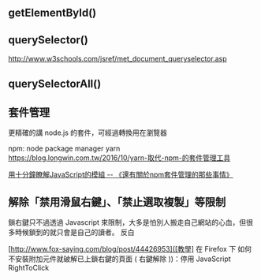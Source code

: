 ## getElementById()
## querySelector()
http://www.w3schools.com/jsref/met_document_queryselector.asp
## querySelectorAll()
## 套件管理
更精確的講 node.js 的套件，可經過轉換用在瀏覽器

npm: node package manager
yarn
https://blog.longwin.com.tw/2016/10/yarn-取代-npm-的套件管理工具

[用十分鐘瞭解JavaScript的模組 -- 《還有關於npm套件管理的那些事情》](https://www.youtube.com/watch?v=7QNi-XJq4bU)

## 解除「禁用滑鼠右鍵」、「禁止選取複製」等限制
鎖右鍵只不過透過 Javascript 來限制，大多是怕別人搬走自己網站的心血，但很多時候鎖到的就只會是自己的讀者。
反白

[http://www.fox-saying.com/blog/post/44426953]([教學] 在 Firefox 下 如何不安裝附加元件就破解已上鎖右鍵的頁面 ( 右鍵解除 ))：停用 JavaScript
RightToClick
